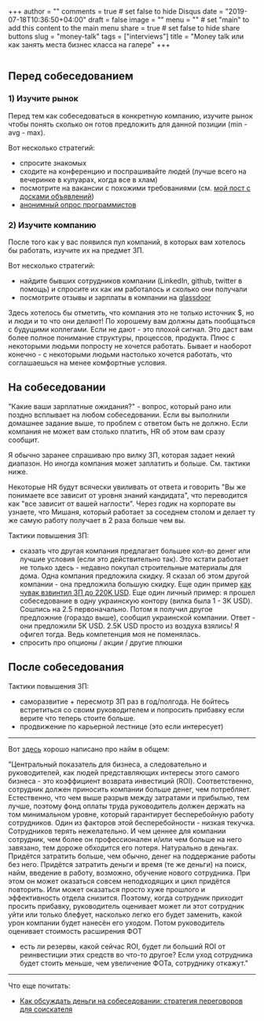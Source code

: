 +++
author = ""
comments = true	# set false to hide Disqus
date = "2019-07-18T10:36:50+04:00"
draft = false
image = ""
menu = ""		# set "main" to add this content to the main menu
share = true	# set false to hide share buttons
slug = "money-talk"
tags = ["interviews"]
title = "Money talk или как занять места бизнес класса на галере"
+++

<img class="img-rounded" src="/images/posts/2019-07-18-money-talk/galley2.jpg" alt="" title="Ben-Hur (1959 film)"/>

<!--more-->

## Перед собеседованием

### 1) Изучите рынок

Перед тем как собеседоваться в конкретную компанию, изучите рынок чтобы понять
сколько он готов предложить для данной позиции (min - avg - max).

Вот несколько стратегий:

- спросите знакомых
- сходите на конференцию и поспрашивайте людей (лучше всего на вечеринке в кулуарах, когда все в хлам)
- посмотрите на вакансии с похожими требованиями (см. [мой пост с досками объявлений](./2017/10/how-to-find-a-remote-job))
- [анонимный опрос программистов](https://docs.google.com/spreadsheets/d/1hz-iNIoiUPPKbELxQTMonEwXisRjENzHsShkC557g1Q/edit#gid=552444239)

### 2) Изучите компанию

После того как у вас появился пул компаний, в которых вам хотелось бы работать, изучите их на предмет ЗП.

Вот несколько стратегий:

- найдите бывших сотрудников компании (LinkedIn, github, twitter в помощь) и спросите их как им работалось и сколько они получали
- посмотрите отзывы и зарплаты в компании на [glassdoor](https://www.glassdoor.com/index.htm)

Здесь хотелось бы отметить, что компания это не только источник $, но и люди и
то что они делают! По хорошему вам должны дать пообщаться с будущими коллегами.
Если не дают - это плохой сигнал. Это даст вам более полное понимание
структуры, процессов, продукта. Плюс с некоторыми людьми попросту не хочется
работать. Бывает и наоборот конечно - с некоторыми людьми настолько хочется
работать, что соглашаешься на менее комфортные условия.

## На собеседовании

"Какие ваши зарплатные ожидания?" - вопрос, который рано или поздно всплывает
на любом собеседовании. Если вы выполнили домашнее задание выше, то проблем с
ответом быть не должно. Если компания не может вам столько платить, HR об этом
вам сразу сообщит.

Я обычно заранее спрашиваю про вилку ЗП, которая задает некий диапазон. Но
иногда компания может заплатить и больше. См. тактики ниже.

Некоторые HR будут всячески увиливать от ответа и говорить "Вы же понимаете все
зависит от уровня знаний кандидата", что переводится как "все зависит от вашей
наглости". Через годик на корпорате вы узнаете, что Мишаня, который работает за
соседнем столом и делает ту же самую работу получает в 2 раза больше чем вы.

Тактики повышения ЗП:

- сказать что другая компания предлагает большее кол-во денег или лучшие
  условия (если это действительно так). Это кстати работает не только здесь -
  недавно покупал строительные материалы для дома. Одна компания предложила
  скидку. Я сказал об этом другой компании - она предложила большую скидку. Еще
  один пример [как чувак взвинтил ЗП до 220K
  USD](https://haseebq.com/farewell-app-academy-hello-airbnb-part-ii/). Еще
  один личный пример: я прошел собеседование в одну украинскую контору (вилка
  была 1 - 3K USD). Сошлись на 2.5 первоначально. Потом я получил другое
  предложние (гораздо выше), сообщил украинской компании. Ответ - они
  предложили 5K USD. 2.5K USD просто из воздуха взялись! Я офигел тогда. Ведь
  компетенция моя не поменялась.
- спросить про опционы / акции / другие плюшки

## После собеседования

Тактики повышения ЗП:

- саморазвитие + пересмотр ЗП раз в год/полгода. Не бойтесь встретиться со
  своим руководителем и попросить прибавку если верите что теперь стоите
  больше.
- продвижение по карьерной лестнице (это если интересует)

---

Вот [здесь](https://toster.ru/q/511080) хорошо написано про найм в общем:

"Центральный показатель для бизнеса, а следовательно и руководителей, как людей
представляющих интересы этого самого бизнеса - это коэффициент возврата
инвестиций (ROI). Соответственно, сотрудник должен приносить компании больше
денег, чем потребляет. Естественно, что чем выше разрыв между затратами и
прибылью, тем лучше, поэтому фонд оплаты труда руководитель должен держать на
том минимальном уровне, который гарантирует бесперебойную работу сотрудников.
Один из факторов этой бесперебойности - низкая текучка. Сотрудников терять
нежелательно. И чем ценнее для компании сотрудник, чем более он профессионален
и/или чем больше на него завязано, тем дороже обходится его потеря. Натурально
в деньгах. Придётся затратить больше, чем обычно, денег на поддержание работы
без него. Придётся затратить деньги и время (те же деньги) на поиск, найм,
введение в работу, возможно, обучение нового сотрудника. При этом он может
оказаться совсем неподходящих и цикл придётся повторить. Или может оказаться
просто хуже прошлого и эффективность отдела снизится. Поэтому, когда сотрудник
приходит просить прибавку, руководитель оценивает может ли этот сотрудник уйти
или только блефует, насколько легко его будет заменить, какой урон компании
будет нанесён его уходом. Потом руководитель оценивает стоимость расширения ФОТ
- есть ли резервы, какой сейчас ROI, будет ли больший ROI от реинвестиции этих
средств во что-то другое? Если уход сотрудника будет стоить меньше, чем
увеличение ФОТа, сотруднику откажут."

---

Что еще почитать:

- [Как обсуждать деньги на собеседовании: стратегия переговоров для соискателя](https://habr.com/en/company/stratoplan/blog/230255/)
